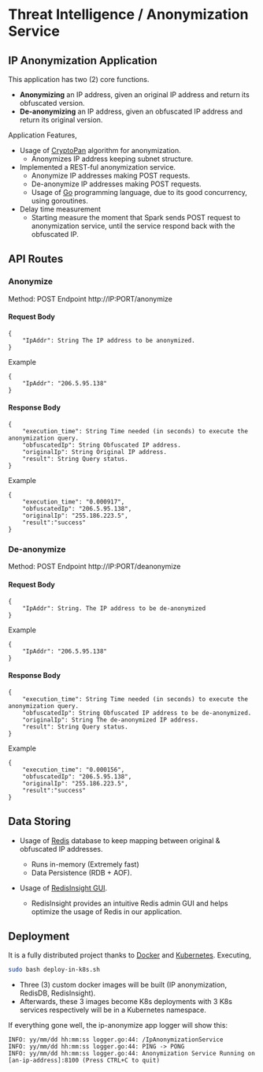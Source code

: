# Threat Intelligence / Anonymization Service

## IP Anonymization Application

This application has two (2) core functions.
-   **Αnonymizing** an IP address, given an original IP address and return its obfuscated version.
-   **De-anonymizing** an IP address, given an obfuscated IP address and return its original version.

Application Features,
-   Usage of [CryptoPan](https://github.com/Yawning/cryptopan) algorithm for anonymization.
    -   Anonymizes IP address keeping subnet structure.
-   Implemented a REST-ful anonymization service.
    -   Anonymize IP addresses making POST requests.
    -   De-anonymize IP addresses making POST requests.
    -   Usage of [Go](https://golang.org/) programming language, due to its good concurrency, using goroutines.
-   Delay time measurement
    - Starting measure the moment that Spark sends POST request to anonymization service, until the service respond back with the obfuscated IP.

## API Routes
### Anonymize
Method: POST 
Endpoint http://IP:PORT/anonymize
#### Request Body
```
{
    "IpAddr": String The IP address to be anonymized.
}
```
Example
```
{
    "IpAddr": "206.5.95.138"
}
```

#### Response Body
```
{
    "execution_time": String Time needed (in seconds) to execute the anonymization query.
    "obfuscatedIp": String Obfuscated IP address.
    "originalIp": String Original IP address.
    "result": String Query status.
}
```
Example
```
{
    "execution_time": "0.000917",
    "obfuscatedIp": "206.5.95.138",
    "originalIp": "255.186.223.5",
    "result":"success"
}
```

### De-anonymize
Method: POST 
Endpoint http://IP:PORT/deanonymize
#### Request Body
```
{
    "IpAddr": String. The IP address to be de-anonymized
}
```
Example
```
{
    "IpAddr": "206.5.95.138"
}
```

#### Response Body
```
{
    "execution_time": String Time needed (in seconds) to execute the anonymization query.
    "obfuscatedIp": String Obfuscated IP address to be de-anonymized.
    "originalIp": String The de-anonymized IP address.
    "result": String Query status.
}
```
Example
```
{
    "execution_time": "0.000156",
    "obfuscatedIp": "206.5.95.138",
    "originalIp": "255.186.223.5",
    "result":"success"
}
```

## Data Storing

-   Usage of [Redis](https://redis.io/) database to keep mapping between original & obfuscated IP addresses.
    -   Runs in-memory (Extremely fast)
    -   Data Persistence (RDB + AOF).

-   Usage of [RedisInsight GUI](https://redis.com/redis-enterprise/redis-insight/).
    -   RedisInsight provides an intuitive Redis admin GUI and helps optimize the usage of Redis in our application.


## Deployment
It is a fully distributed project thanks to [Docker](https://www.docker.com/) and [Kubernetes](https://kubernetes.io/). Executing,
```bash
sudo bash deploy-in-k8s.sh
```
-   Three (3) custom docker images will be built (IP anonymization, RedisDB, RedisInsight).
-   Afterwards, these 3 images become K8s deployments with 3 K8s services respectively will be in a Kubernetes namespace.

If everything gone well, the ip-anonymize app logger will show this:

```
INFO: yy/mm/dd hh:mm:ss logger.go:44: /IpAnonymizationService
INFO: yy/mm/dd hh:mm:ss logger.go:44: PING -> PONG
INFO: yy/mm/dd hh:mm:ss logger.go:44: Anonymization Service Running on [an-ip-address]:8100 (Press CTRL+C to quit)
```
